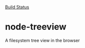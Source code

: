 
[Build Status](https://travis-ci.org/avine/node-treeview.svg?branch=master)

# node-treeview
A filesystem tree view in the browser

